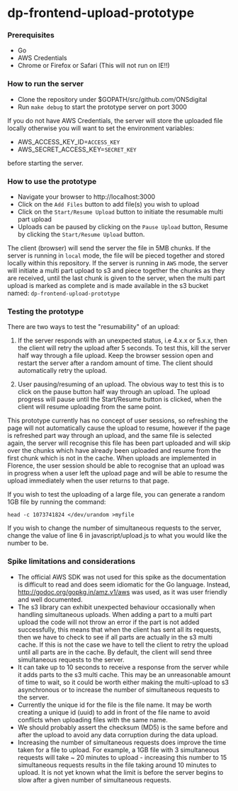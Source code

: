 # dp-frontend-upload-prototype

### Prerequisites

- Go
- AWS Credentials
- Chrome or Firefox or Safari (This will not run on IE!!)

### How to run the server

- Clone the repository under $GOPATH/src/github.com/ONSdigital
- Run `make debug` to start the prototype server on port 3000

If you do not have AWS Credentials, the server will store the uploaded file locally
otherwise you will want to set the environment variables:

- AWS_ACCESS_KEY_ID=`ACCESS_KEY`
- AWS_SECRET_ACCESS_KEY=`SECRET_KEY`

before starting the server.

### How to use the prototype

- Navigate your browser to http://localhost:3000
- Click on the `Add Files` button to add file(s) you wish to upload
- Click on the `Start/Resume Upload` button to initiate the resumable multi part upload
- Uploads can be paused by clicking on the `Pause Upload` button, Resume by clicking the
`Start/Resume Upload` button.

The client (browser) will send the server the file in 5MB chunks. If the server is
running in `local` mode, the file will be pieced together and stored locally within
this repository. If the server is running in `AWS` mode, the server will initiate
a multi part upload to s3 and piece together the chunks as they are received,
until the last chunk is given to the server, when the multi part upload is marked as
complete and is made available in the s3 bucket named: `dp-frontend-upload-prototype`

### Testing the prototype

There are two ways to test the "resumability" of an upload:

1) If the server responds with an unexpected status, i.e 4.x.x or 5.x.x, then the
client will retry the upload after 5 seconds. To test this, kill the server half way
through a file upload. Keep the browser session open and restart the server after
a random amount of time. The client should automatically retry the upload.

2) User pausing/resuming of an upload. The obvious way to test this is to click on the
pause button half way through an upload. The upload progress will pause until the
Start/Resume button is clicked, when the client will resume uploading from the same
point.

This prototype currently has no concept of user sessions, so refreshing the page will
not automatically cause the upload to resume, however if the page is refreshed
part way through an upload, and the same file is selected again, the server will
recognise this file has been part uploaded and will skip over the chunks which have
already been uploaded and resume from the first chunk which is not in the cache.
When uploads are implemented in Florence, the user session should be able to recognise
that an upload was in progress when a user left the upload page and will be able to
resume the upload immediately when the user returns to that page.

If you wish to test the uploading of a large file, you can generate a random 1GB file
by running the command:

`head -c 1073741824 </dev/urandom >myfile`

If you wish to change the number of simultaneous requests to the server, change the value
of line 6 in javascript/upload.js to what you would like the number to be.

### Spike limitations and considerations

- The official AWS SDK was not used for this spike as the documentation is difficult
to read and does seem idiomatic for the Go language. Instead,
http://godoc.org/gopkg.in/amz.v1/aws was used, as it was user friendly and well
documented.
- The s3 library can exhibit unexpected behaviour occasionally when handling
simultaneous uploads. When adding a part to a multi part upload the code will not
throw an error if the part is not added successfully, this means that when the client
has sent all its requests, then we have to check to see if all parts are actually in
the s3 multi cache. If this is not the case we have to tell the client to retry the
upload until all parts are in the cache. By default, the client will send three
simultaneous requests to the server.
- It can take up to 10 seconds to receive a response from the server while it adds
parts to the s3 multi cache. This may be an unreasonable amount of time to wait, so it
could be worth either making the multi-upload to s3 asynchronous or to increase the
number of simultaneous requests to the server.
- Currently the unique id for the file is the file name. It may be worth creating a
unique id (uuid) to add in front of the file name to avoid conflicts when uploading
files with the same name.
- We should probably assert the checksum (MD5) is the same before and after the upload
to avoid any data corruption during the data upload.
- Increasing the number of simultaneous requests does improve the time taken for a file
to upload. For example, a 1GB file with 3 simultaneous requests will take ~ 20 minutes to
upload - increasing this number to 15 simultaneous requests results in the file taking
around 10 minutes to upload. It is not yet known what the limit is before the server
begins to slow after a given number of simultaneous requests.
